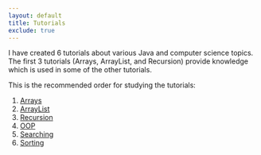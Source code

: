 ```yaml
---
layout: default
title: Tutorials
exclude: true
---
```


I have created 6 tutorials about various Java and computer science topics. The first 3 tutorials (Arrays, ArrayList, and Recursion) provide knowledge which is used in some of the other tutorials.

This is the recommended order for studying the tutorials:

1. [Arrays](arrays.html)
2. [ArrayList](arraylist.html)
3. [Recursion](recursion.html)
4. [OOP](oop.html)
5. [Searching](searching.html)
6. [Sorting](sorting.html)
